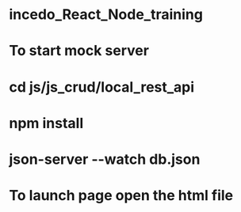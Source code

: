 # incedo_React_Node_training

# To start mock server

# cd js/js_crud/local_rest_api

# npm install

# json-server --watch db.json

# To launch page open the html file
